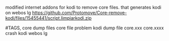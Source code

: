 modified internet addons for kodi to remove core files. that generates kodi on webos lg
https://github.com/Protomove/Core-remove-kodi/files/15455441/script.limpiarkodi.zip


#TAGS, core dump files core file problem kodi dump file core.xxx core.xxxx crash kodi webos lg 

